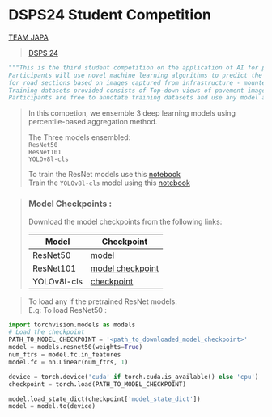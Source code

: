 # DSPS24 Student Competition

[TEAM JAPA](https://dsps-1e998.web.app/leaderboard)
> [DSPS 24](https://dsps-1e998.web.app/)
```python
"""This is the third student competition on the application of AI for pavement condition monitoring.
Participants will use novel machine learning algorithms to predict the pavement condition index (PCI)
for road sections based on images captured from infrastructure - mounted sensors. 
Training datasets provided consists of Top-down views of pavement image data and corresponding pavement condition indices. 
Participants are free to annotate training datasets and use any model architecture to predict the PCI of the road section."""
```

> In this competion, we ensemble 3 deep learning models using percentile-based aggregation method.
> 
> The Three models ensembled: <br>
> ```ResNet50``` <br>
> ```ResNet101``` <br>
> `YOLOv8l-cls` <br>
>
>To train the ResNet models use this [notebook](https://github.com/Blessing988/DSPS24/blob/main/Train-ResNet-Model-DSPS24.ipynb) <br>
> Train the ```YOLOv8l-cls``` model using this [notebook](https://github.com/Blessing988/DSPS24/blob/main/Train-YOLOv8-cls-model-DSPS24.ipynb)


> ### Model Checkpoints :
> Download the model checkpoints from the following links: <br>
>
>|Model|Checkpoint|
>|------|----------|
>|ResNet50|[model](https://drive.google.com/file/d/1Jk10bgNx9w4FoJJDi-F2nS6kUhRR_Iv3/view?usp=drive_link)|
> |ResNet101|[model checkpoint](https://drive.google.com/file/d/1oP1R2Cm2HhPaMae-LuyoWyfIvMGoG6oW/view?usp=sharing)|
> |YOLOv8l-cls|[checkpoint](https://drive.google.com/file/d/1q9hR1XHXMjwb68VOOM83ZZBYNnOj2MvR/view?usp=drive_link)|

> To load any if the pretrained ResNet models: <br>
>E.g: To load ResNet50 : <br>

```python
import torchvision.models as models
# Load the checkpoint
PATH_TO_MODEL_CHECKPOINT = '<path_to_downloaded_model_checkpoint>'
model = models.resnet50(weights=True)
num_ftrs = model.fc.in_features
model.fc = nn.Linear(num_ftrs, 1)

device = torch.device('cuda' if torch.cuda.is_available() else 'cpu')
checkpoint = torch.load(PATH_TO_MODEL_CHECKPOINT)

model.load_state_dict(checkpoint['model_state_dict'])
model = model.to(device)
```

